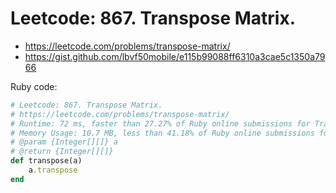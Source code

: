 # Leetcode: 867. Transpose Matrix.

- https://leetcode.com/problems/transpose-matrix/
- https://gist.github.com/lbvf50mobile/e115b99088ff6310a3cae5c1350a7966

Ruby code:
```Ruby
# Leetcode: 867. Transpose Matrix.
# https://leetcode.com/problems/transpose-matrix/
# Runtime: 72 ms, faster than 27.27% of Ruby online submissions for Transpose Matrix.
# Memory Usage: 10.7 MB, less than 41.18% of Ruby online submissions for Transpose Matrix.
# @param {Integer[][]} a
# @return {Integer[][]}
def transpose(a)
    a.transpose
end
```

